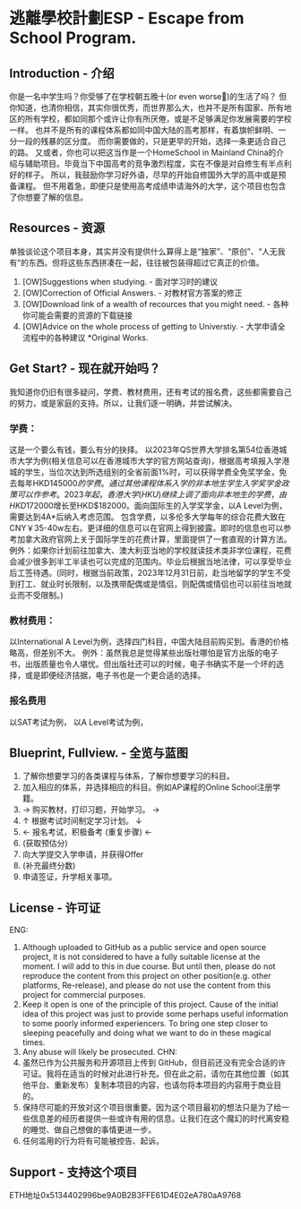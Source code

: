 # 逃離學校計劃ESP - Escape from School Program.
## Introduction - 介绍
你是一名中学生吗？你受够了在学校朝五晚十(or even worse🤣)的生活了吗？
但你知道，也清你相信，其实你很优秀，而世界那么大，也并不是所有国家、所有地区的所有学校，都如同那个或许让你有所厌倦，或是不足够满足你发展需要的学校一样。
也并不是所有的课程体系都如同中国大陆的高考那样，有着旗帜鲜明、一分一段的残暴的区分度。
而你需要做的，只是更早的开始，选择一条更适合自己的路。
又或者，你也可以把这当作是一个HomeSchool in Mainland China的介绍与辅助项目。毕竟当下中国高考的竞争激烈程度，实在不像是对自修生有半点利好的样子。
所以，我鼓励你学习好外语，尽早的开始自修国外大学的高中或是预备课程。
但不用着急，即便只是使用高考成绩申请海外的大学，这个项目也包含了你想要了解的信息。
## Resources - 资源
单独谈论这个项目本身，其实并没有提供什么算得上是“独家”、“原创”、“人无我有”的东西。但将这些东西拼凑在一起，往往被包装得超过它真正的价值。
1. [OW]Suggestions when studying. - 面对学习时的建议
2. [OW]Correction of Official Answers. - 对教材官方答案的修正
3. [OW]Download link of a wealth of recources that you might need. - 各种你可能会需要的资源的下载链接
4. [OW]Advice on the whole process of getting to Universtiy. - 大学申请全流程中的各种建议
*Original Works.
## Get Start? - 现在就开始吗？
我知道你仍旧有很多疑问，学费、教材费用，还有考试的报名费，这些都需要自己的努力，或是家庭的支持。所以，让我们逐一明确，并尝试解决。
### 学费：
这是一个要么有钱，要么有分的抉择。
以2023年QS世界大学排名第54位香港城市大学为例(相关信息可以在香港城市大学的官方网站查询)，根据高考填报入学港城的学生，当位次达到所选组别的全省前面1%时，可以获得学费全免奖学金，免去每年HKD$145000的学费。通过其他课程体系入学的非本地生学生入学奖学金政策可以作参考。
2023年起，香港大学(HKU)继续上调了面向非本地生的学费，由HKD$172000增长至HKD$182000。面向国际生的入学奖学金，以A Level为例，需要达到4A*后纳入考虑范围。
包含学费，以多伦多大学每年的综合花费大致在CNY￥35-40w左右。更详细的信息可以在官网上得到披露。即时的信息也可以参考加拿大政府官网上关于国际学生的花费计算，里面提供了一套直观的计算方法。
例外：如果你计划前往加拿大、澳大利亚当地的学校就读技术类非学位课程，花费会减少很多到半工半读也可以完成的范围内。毕业后根据当地法律，可以享受毕业后工签待遇。(同时，根据当前政策，2023年12月31日前，赴当地留学的学生不受到打工、就业时长限制，以及携带配偶或是情侣，则配偶或情侣也可以前往当地就业而不受限制。)
### 教材费用：
以International A Level为例，选择四门科目，中国大陆目前购买到。香港的价格略高，但差别不大。
例外：虽然我总是觉得某些出版社哪怕是官方出版的电子书，出版质量也令人堪忧。但出版社还可以的时候，电子书确实不是一个坏的选择，或是即便经济拮据，电子书也是一个更合适的选择。
### 报名费用
以SAT考试为例，
以A Level考试为例，
## Blueprint, Fullview. - 全览与蓝图
1. 了解你想要学习的各类课程与体系，了解你想要学习的科目。
2. 加入相应的体系，并选择相应的科目。例如AP课程的Online School注册学籍。
3. → 购买教材，打印习题，开始学习。 →
4. ↑ 根据考试时间制定学习计划。    ↓
5. ← 报名考试，积极备考  (重复步骤) ←
6. (获取预估分)
7. 向大学提交入学申请，并获得Offer
8. (补充最终分数)
9. 申请签证，升学相关事项。
## License - 许可证
ENG:
1. Although uploaded to GitHub as a public service and open source project, it is not considered to have a fully suitable license at the moment. I will add to this in due course. But until then, please do not reproduce the content from this project on other position(e.g. other platforms, Re-release), and please do not use the content from this project for commercial purposes.
2. Keep it open is one of the principle of this project. Cause of the initial idea of this project was just to provide some perhaps useful information to some poorly informed experiencers. To bring one step closer to sleeping peacefully and doing what we want to do in these magical times.
3. Any abuse will likely be prosecuted.
CHN:
1. 虽然已作为公共服务和开源项目上传到 GitHub，但目前还没有完全合适的许可证。我将在适当的时候对此进行补充。但在此之前，请勿在其他位置（如其他平台、重新发布）复制本项目的内容，也请勿将本项目的内容用于商业目的。
2. 保持尽可能的开放对这个项目很重要。因为这个项目最初的想法只是为了给一些信息差的经历者提供一些或许有用的信息。让我们在这个魔幻的时代离安稳的睡觉、做自己想做的事情更进一步。
3. 任何滥用的行为将有可能被控告、起诉。
## Support - 支持这个项目
ETH地址0x5134402996be9A0B2B3FFE61D4E02eA780aA9768
